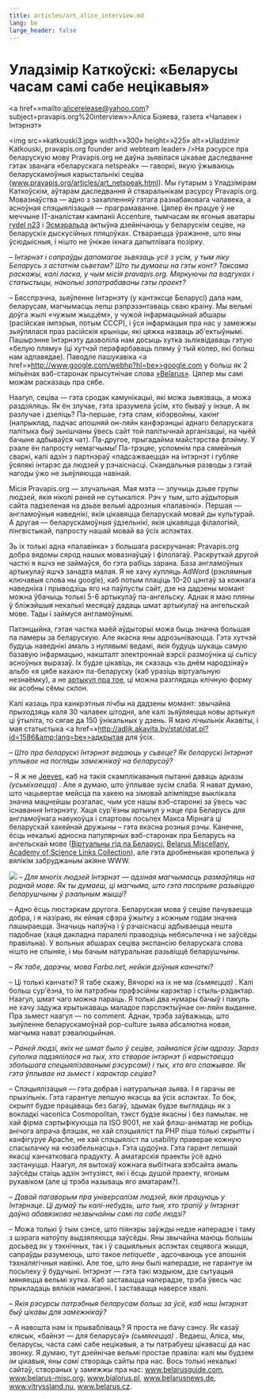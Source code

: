 ```yaml
---
title: articles/art_alice_interview.md 
lang: be
large_header: false
---
```





<h1 id=»уладзімір-каткоўскі-беларусы-часам-самі-сабе-нецікавыя»>Уладзімір Каткоўскі: «Беларусы часам самі сабе нецікавыя»</h1>

<a href=»mailto:alicerelease@yahoo.com?subject=pravapis.org%20interview»>Аліса Бізяева</a>, газета «Чалавек і Інтэрнэт»


<img src=»katkouski3.jpg» width=»300» height=»225» alt=»Uladzimir Katkouski, pravapis.org founder and webteam leader» />На рэсурсе пра беларускую мову Pravapis.org не даўна зьявілася цікавае даследванне гэтак званага «беларускага netspeak» — гаворкі, якую ўжываюць беларускамоўныя карыстальнікі сеціва (<a href=»articles/art_netspeak.html»>www.pravapis.org/articles/art_netspeak.html</a>). Мы гутарым з Уладзімірам Каткоўскім, аўтарам даследвання й стваральнікам рэсурсу Pravapis.org. Мовазнаўства — адно з захапленняў гэтага разнабаковага чалавека, а асноўная спэцыялізацыя — праграмаванне. Цяпер ён працуе ў не меччыне IT-аналістам кампаніі Accenture, тымчасам як ягоныя аватары <a href=»http://rydel.cjb.net/»>rydel n23</a> і <a href=»http://www.geocities.com/by_esmi/ralda/»>Эсмэральда</a> актыўна дзейнічаюць у беларускім сеціве, на беларускіх дыскусійных пляцоўках. Ствараецца ўражанне, што яны ўсюдыісныя, і нішто не ўнікае іхнага дапытлівага позірку.


 *– Інтэрнэт і сапраўды дапамагае зьвязаць усё з усім, у тым ліку Беларусь з астатнім сьветам? Што ты думаеш на гэты конт? Таксама раскажы, калі ласка, у чым місія pravapis.org. Мяркуючы па водгуках і статыстыцы, наколькі запатрабаваны гэты праект?* 


– Бясспрэчна, зьяўленне Інтэрнэту (у кантэксце Беларусі) дала нам, беларусам, магчымасць лепш рэпрэзэнтаваць сваю краіну. Мы вельмі доўга жылі «чужым жыццём», у чужой інфармацыйнай абшары (расійская імпэрыя, потым СССР), і ўся інфармацыя пра нас у замежжы зьяўлялася праз расійскія крыніцы, які цяжка назваць аб'ектыўнымі. Пашырэнне Інтэрнэту дазволіла нам досыць хутка зьліквідаваць гэтую «белую пляму» (ці хутчэй перафарбаваць пляму ў тый колер, які больш нам адпавядае). Паводле пашукавіка <a href=»http://www.google.com/webhp?hl=be»>google.com</a> у больш як 2 мільёнах вэб-старонак прысутнічае слова <a href=»articles/art_belarus_name.html»>»Belarus»</a>. Цяпер мы самі можам расказаць пра сябе.


Наагул, сеціва — гэта сродак камунікацыі, які можа зьвязваць, а можа раздзяляць. Як ён злучае, гэта зразумела ўсім, хто бываў у інэце. А як разлучае і дзеліць? Па-першае, гэта спам, кібэрвойны, хакінг (напрыклад, падчас апошняй он-ляйн канфэрэнцыі аднаго беларускага палітыка быў зьнішчаны ўвесь сайт той палітычнай арганізацыі, на чыёй бачыне адбываўся чат). Па-другое, прыгадайма майстэрства флэйму. У рэале ён папросту немагчымы! Па-трэцяе, успомнім пра сямейныя сваркі, калі адзін з партнэраў «падсажваецца» на інтэрнэт і губляе ўсялякі інтарэс да людзей у рэчаіснасці. Скандальныя разводы з гэтай нагоды ўжо не зьяўляюцца навінай.


Місія Pravapis.org — злучальная. Мая мэта — злучыць дзьве групы людзей, якія ніколі раней не сутыкаліся. Рэч у тым, што аўдыторыя сайта падзеленая на дзьве вельмі адрозныя «палавінкі». Першая — англамоўныя наведнікі, якія цікавяцца беларускай мовай ды культурай. А другая — беларускамоўныя ўдзельнікі, якія цікавяцца філалогіяй, лінгвістыкай, папросту нашай мовай ва ўсіх аспэктах.


Зь іх толькі адна «палавінка» з большага раскручаная: Pravapis.org добра вядомы сярод нашых мовазнаўцаў і філолагаў. Раскруткай другой часткі я яшчэ не займаўся, бо гэта рабіць зарана. База англамоўных артыкулаў яшчэ занадта малая. Я не хачу купляць AdWord (рэклямныя ключавыя слова ны google), каб потым плаціць 10-20 цэнтаў за кожнага наведніка і прыводзіць яго на паўпусты сайт, дзе на дадзены момант можна ўбачыць толькі 5-6 артыкулаў па-ангельску. Аднак я маю пляны ў бліжэйшыя некалькі месяцаў дадаць шмат артыкулаў на ангельскай мове. Тады і займуся англамоўнымі.


Патэнцыйна, гэтая частка маёй аўдыторыі можа быць значна большая па памеры за беларускую. Але якасна яны адрозьніваюцца. Гэта хутчэй будуць наведнікі амаль з нулявымі ведамі, якія будуць шукаць самую базавую інфармацыю, накшталт электроннай вэрсіі размоўніка ці сьпісу асноўных выразаў. Іх будзе цікавіць, як сказаць «зь днём народзінаў» альбо «я цябе кахаю» па-беларуску (каб уразіць віртуальную незнаёмку), а не <a href=»articles/art_vocative.html»>артыкул пра тое</a>, ці можна разглядаць клічную форму як асобны сёмы склон.


Калі казаць пра канкрэтныя лічбы на дадзены момант: звычайна прыходзяць каля 30 чалавек штодня, але калі зьяўляецца новы артыкул ці ўтыліта, то сягае да 150 ўнікальных у дзень. Я маю лічыльнік Акавіты, і мая статыстыка <a href=»http://adlik.akavita.by/stat/stat.pl?id=1586&amp;lang=be»>адкрытая</a> для ўсіх.


 *– Што пра беларускі Інтэрнэт ведаюць у сьвеце? Як беларускі Інтэрнэт уплывае на погляды замежнікаў на беларусаў?* 


– Я ж не <a href=»http://www.ask.com»>Jeeves</a>, каб на такія скамплікаваныя пытанні даваць адказы  *(усьміхаецца)* . Але я думаю, што ўплывае зусім слаба. Я нават думаю, што чацьвертае мейсца па хакею на зімовай алімпіядзе выклікала значна мацнейшы розгалас, чым усе нашы вэб-старонкі за ўвесь час існавання Інтэрнэту. Хаця сур'ёзны артыкул у нэце пра Беларусь для англамоўнага навукоўца і спартовы посьпех Макса Мірнага ці беларускай хакейнай дружыны – гэта якасна розныя рэчы. Канечне, ёсць некалькі адносна папулярных вэб-старонак пра Беларусь на ангельскай мове (<a href=»http://www.belarusguide.com»>Віртуальны гід па Беларусі</a>, <a href=»http://www.belarus-misc.org/»>Belarus Miscellany</a>, <a href=»http://www.ac.by/country/»>Academy of Science Links Collection</a>), але гэта дробненькая кропелька ў вялікім забруджаным акіяне WWW.


<img src=»lesvica.jpg» width=»281» height=»432» />  *– Для многіх людзей Інтэрнэт — адзіная магчымасць размаўляць на роднай мове. Як ты думаеш, ці магчыма, што гэта паспрыяе разьвіццю беларушчыны ў рэальным жыцці?* 


– Адно ёсць люстэркам другога. Беларуская мова ў сеціве пачуваецца добра, і я назіраю, як ейная сфэра ўжытку з кожным годам значна пашыраецца. Значыць напэўна і ў рэчаіснасці адбываецца нешта падобнае (хаця дакладна паралелі праводзіць небясьпечна і не заўсёды правільна). У вольных абшарах сеціва экспансію беларускага слова нішто не спыняе, і мы бачым натуральнае разьвіццё беларушчыны.


 *– Як табе, дарэчы, мова Farba.net, нейкія дзіўныя канчаткі?* 


– Ці толькі канчаткі? Я табе скажу, Вячоркі на іх не ма  *(сьмяецца)* . Калі больш сур'ёзна, то ім патрэбны прафэсійны карэктар і стыль-рэдактар. Наагул, шмат чаго можна параіць. Я толькі два нумары бачыў і пакуль не хачу задужа крытыкаваць маладое пэрспэктыўнае он-ляйн выданне. Пра зьмест наагул — no comment. Аднак, трэба заўважыць, што зьяўленне беларускамоўнай pop-culture зьява абсалютна новая, магчыма нават рэвалюцыйная.


 *– Раней людзі, якіх не шмат было ў сеціве, займаліся ўсім адразу. Зараз суполка падзялілася на тых, хто стварае інтэрнэт (і карыстаецца збольшага спецыялізаванымі рэсурсамі) і тых, хто яго спажывае. Як гэта ўплывае на зьмест і характар сеціва?* 


– Спэцыялізацыя — гэта добрая і натуральная зьява. І я гарачы яе прыхільнік. Гэта гарантуе лепшую якасць ва ўсіх аспэктах. То бок, скрыпт будзе працаваць без багаў, здымак будзе выглядаць як з вокладкі часопіса Cosmopolitan, тэкст будзе якасны і без памылак. не хай фірма сэртыфікуюцца па ISO 9001, не хай флэш-аніматар не  робіць анічога апрача флэшак, не хай спэцыяліст па PHP піша толькі скрыпты і канфігуруе Apache, не хай спэцыяліст па usability праверае кожную спасылачку на «юзабельнасць». Гэта цудоўна. Гэта гарант лепшай якасці канчатковага прадукту. А аматарскія праекты ўсё адно застануцца. Наагул, ля вытокаў кожнага выбітнага вэбсайта амаль заўсёды стаіць адзін энтузіяст, які і ёсць душой праекту, ягоным рухавіком (але ці трэба называць яго аматарам?).


 *– Давай пагаворым пра універсалізм людзей, якія працуюць у Інтэрнэце. Ці думаў ты калі-небудзь, што тыя, хто трапіў у Інтэрнэт даўно абавязкова незвычайны самі па сабе людзі?* 


– Можа толькі ў тым сэнсе, што піянэры заўжды недзе наперадзе і таму з шэрага натоўпу выдзяляюцца заўсёды. Яны звычайна маюць большы досьвед як у тэхнічных, так і ў сацыяльных аспэктах сецявога жыцця, сапраўды разумеюць, што такое  *netiquette* , адсочваюць усе апошнія тэхналягічныя навінкі. Але тое, што яны былі наперадзе, не гарантуе ім посьпеху ў будучыні. Інтэрнэт — гэта такі мэдыюм, дзе сытуацыя мяняецца вельмі хутка. Каб заставацца наперадзе, трэба ўвесь час прыкладаць вялікія намаганні. І заставацца наверсе хвалі.


 *– Якія рэсурсы патрэбныя беларусам больш за ўсё, каб наш Інтэрнэт быў цікавы для замежнікаў?* 


– А навошта нам іх прывабліваць? Я проста не  бачу сэнсу. Як казаў клясык, «байнэт — для беларусаў»  *(сьмяеецца)* . Ведаеш, Аліса, мы, беларусы, часта самі сабе нецікавыя, а ты патрабуеш цікавасці да нас звонку. Я думаю, тут дзейнічае вельмі простае правіла: калі мы будзем  *ім*  цікавыя, яны  *самі*  створаць сайты пра нас. Вось толькі некалькі сайтаў, створаных у замежжы пра нас: <a href=»http://www.belarusguide.com/»>www.belarusguide.com</a>, <a href=»http://www.belarus-misc.org/»>www.belarus-misc.org</a>, <a href=»http://www.bialorus.pl/»>www.bialorus.pl</a>, <a href=»http://www.belarusnews.de/»>www.belarusnews.de</a>, <a href=»http://www.vitryssland.nu/»>www.vitryssland.nu</a>, <a href=»http://www.belarus.cz/»>www.belarus.cz</a>.
